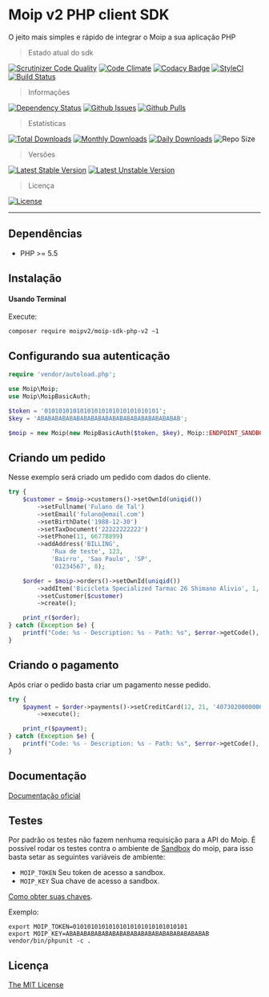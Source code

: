# Moip v2 PHP client SDK
O jeito mais simples e rápido de integrar o Moip a sua aplicação PHP

> Estado atual do sdk

[![Scrutinizer Code Quality](https://scrutinizer-ci.com/g/moipv2/moip-sdk-php-v2/badges/quality-score.png?b=master)](https://scrutinizer-ci.com/g/moipv2/moip-sdk-php-v2/?branch=master)
[![Code Climate](https://codeclimate.com/github/moipv2/moip-sdk-php-v2/badges/gpa.svg)](https://codeclimate.com/github/moipv2/moip-sdk-php-v2)
[![Codacy Badge](https://api.codacy.com/project/badge/Grade/9e877cf78f844b9a9e40cec175c3aa5a)](https://www.codacy.com/app/jeancesargarcia/moip-sdk-php?utm_source=github.com&amp;utm_medium=referral&amp;utm_content=moipv2/moip-sdk-php-v2&amp;utm_campaign=Badge_Grade)
[![StyleCI](https://styleci.io/repos/19941899/shield)](https://styleci.io/repos/19941899)
[![Build Status](https://travis-ci.org/moipv2/moip-sdk-php-v2.svg?branch=master)](https://travis-ci.org/moipv2/moip-sdk-php-v2)

> Informações

[![Dependency Status](https://gemnasium.com/moipv2/moip-sdk-php-v2.svg)](https://gemnasium.com/moipv2/moip-sdk-php-v2)
[![Github Issues](http://githubbadges.herokuapp.com/moipv2/moip-sdk-php-v2/issues.svg?style=square)](https://github.com/moipv2/moip-sdk-php-v2/issues)
[![Github Pulls](http://githubbadges.herokuapp.com/moipv2/moip-sdk-php-v2/pulls.svg?style=square)](https://github.com/moipv2/moip-sdk-php-v2/issues)

> Estatísticas

[![Total Downloads](https://poser.pugx.org/moipv2/moip-sdk-php-v2/downloads)](https://packagist.org/packages/moipv2/moip-sdk-php-v2)
[![Monthly Downloads](https://poser.pugx.org/moipv2/moip-sdk-php-v2/d/monthly)](https://packagist.org/packages/moipv2/moip-sdk-php-v2)
[![Daily Downloads](https://poser.pugx.org/moipv2/moip-sdk-php-v2/d/daily)](https://packagist.org/packages/moipv2/moip-sdk-php-v2)
![Repo Size](https://reposs.herokuapp.com/?path=moipv2/moip-sdk-php-v2)

> Versões

[![Latest Stable Version](https://poser.pugx.org/moipv2/moip-sdk-php-v2/v/stable)](https://packagist.org/packages/moipv2/moip-sdk-php-v2)
[![Latest Unstable Version](https://poser.pugx.org/moipv2/moip-sdk-php-v2/v/unstable)](https://packagist.org/packages/moipv2/moip-sdk-php-v2)

> Licença

[![License](https://poser.pugx.org/moipv2/moip-sdk-php-v2/license)](https://packagist.org/packages/moipv2/moip-sdk-php-v2)

---

## Dependências

* PHP >= 5.5

## Instalação

#### Usando Terminal

Execute:

    composer require moipv2/moip-sdk-php-v2 ~1
    
## Configurando sua autenticação
```php
require 'vendor/autoload.php';

use Moip\Moip;
use Moip\MoipBasicAuth;

$token = '01010101010101010101010101010101';
$key = 'ABABABABABABABABABABABABABABABABABABABAB';

$moip = new Moip(new MoipBasicAuth($token, $key), Moip::ENDPOINT_SANDBOX);
```

## Criando um pedido
Nesse exemplo será criado um pedido com dados do cliente.

```php
try {
    $customer = $moip->customers()->setOwnId(uniqid())
        ->setFullname('Fulano de Tal')
        ->setEmail('fulano@email.com')
        ->setBirthDate('1988-12-30')
        ->setTaxDocument('22222222222')
        ->setPhone(11, 66778899)
        ->addAddress('BILLING',
            'Rua de teste', 123,
            'Bairro', 'Sao Paulo', 'SP',
            '01234567', 8);

    $order = $moip->orders()->setOwnId(uniqid())
        ->addItem('Bicicleta Specialized Tarmac 26 Shimano Alivio', 1, 'uma linda bicicleta', 10000)
        ->setCustomer($customer)
        ->create();

    print_r($order);
} catch (Exception $e) {
    printf("Code: %s - Description: %s - Path: %s", $error->getCode(), $error->getDescription(), $error->getPath());
}
```

## Criando o pagamento
Após criar o pedido basta criar um pagamento nesse pedido.

```php
try {
    $payment = $order->payments()->setCreditCard(12, 21, '4073020000000002', '123', $customer)
        ->execute();

    print_r($payment);
} catch (Exception $e) {
    printf("Code: %s - Description: %s - Path: %s", $error->getCode(), $error->getDescription(), $error->getPath());
}
```
## Documentação

[Documentação oficial](https://moip.com.br/referencia-api/)

## Testes
Por padrão os testes não fazem nenhuma requisição para a API do Moip. É possível rodar os testes contra 
o ambiente de [Sandbox](https://conta-sandbox.moip.com.br/) do moip, para isso basta setar as seguintes variáveis de ambiente:
 - `MOIP_TOKEN` Seu token de acesso a sandbox.
 - `MOIP_KEY` Sua chave de acesso a sandbox.

[Como obter suas chaves](http://dev.moip.com.br/docs/#obter-chaves-de-acesso).

Exemplo:
```shell
export MOIP_TOKEN=01010101010101010101010101010101
export MOIP_KEY=ABABABABABABABABABABABABABABABABABABABAB
vendor/bin/phpunit -c .
```

## Licença

[The MIT License](https://github.com/moip/php-sdk/blob/master/LICENSE)
